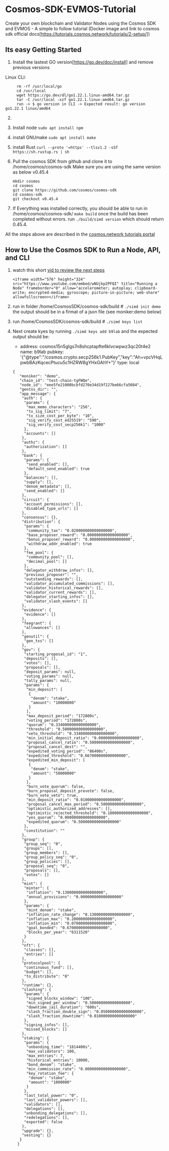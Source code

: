 # Cosmos-SDK-EVMOS-Tutorial
Create your own blockchain and Validator Nodes using the Cosmos SDK and EVMOS - A simple to follow tutorial (Docker image and link to cosmos sdk official docs[https://tutorials.cosmos.network/tutorials/2-setup/])

## Its easy Getting Started
1. Install the lastest GO version[https://go.dev/doc/install] and remove previous versions

Linux CLI:
```
     rm -rf /usr/local/go
     cd /usr/local
     wget https://go.dev/dl/go1.22.1.linux-amd64.tar.gz
     tar -C /usr/local -xzf go1.22.1.linux-amd64.tar.gz
     run -> $ go version in CLI -> Expected result: go version go1.22.1 linux/amd64
```
2. 

3. Install node      ```sudo apt install npm```
4. install GNUmake   ```sudo apt install make```
5. install Rust      ```curl --proto '=https' --tlsv1.2 -sSf https://sh.rustup.rs | sh```
6. Pull the cosmos SDK from github and clone it to /home/cosmos/cosmos-sdk
   Make sure you are using the same version as below v0.45.4
   ```
   mkdir cosmos
   cd cosmos
   git clone https://github.com/cosmos/cosmos-sdk
   cd cosmos-sdk
   git checkout v0.45.4 

   ```
8. If Everything was installed correctly, you should be able to run in /home/cosmos/cosmos-sdk/
   ```make build```
   once the build has been completed without errors.
   run ```./build/simd version``` which should return 0.45.4.

All the steps above are described in the [cosmos.network tutorials portal](https://tutorials.cosmos.network/tutorials/3-run-node/#run-a-node-api-and-cli)

## How to Use the Cosmos SDK to Run a Node, API, and CLI
1. watch this short [vid to review the next steps](https://youtu.be/wNUjkp2PFQI)
    ```
    <iframe width="576" height="324" src="https://www.youtube.com/embed/wNUjkp2PFQI" title="Running a Node" frameborder="0" allow="accelerometer; autoplay; clipboard-write; encrypted-media; gyroscope; picture-in-picture; web-share" allowfullscreen></iframe>
    ```
2. run in folder /home/CosmosSDK/cosmos-sdk/build # ``` ./simd init demo ```    
   the output should be in a firmat of a json file (see moniker:demo below)
3. run /home/CosmosSDK/cosmos-sdk/build # ```./simd keys list```
4. Next create kyes by running ```./simd keys add b9lab``` and the expected output should be:

     - address: cosmos15n5glgs7n8shcptapfte6klvcwpwz3qc20t4e2
       name: b9lab
       pubkey: '{"@type":"/cosmos.crypto.secp256k1.PubKey","key":"Ah+vpcVHqLpwbBAzKqcecPtucu5c1HZRW8gYHxGAhY+"}'
       type: local


   ```
   {
      "moniker": "demo",
      "chain_id": "test-chain-tgFWQe",
      "node_id": "eee5fe21000bcbfd270e34d19f227be66cfa5084",
      "gentxs_dir": "",
      "app_message": {
       "auth": {
        "params": {
         "max_memo_characters": "256",
         "tx_sig_limit": "7",
         "tx_size_cost_per_byte": "10",
         "sig_verify_cost_ed25519": "590",
         "sig_verify_cost_secp256k1": "1000"
        },
        "accounts": []
       },
       "authz": {
        "authorization": []
       },
       "bank": {
        "params": {
         "send_enabled": [],
         "default_send_enabled": true
        },
        "balances": [],
        "supply": [],
        "denom_metadata": [],
        "send_enabled": []
       },
       "circuit": {
        "account_permissions": [],
        "disabled_type_urls": []
       },
       "consensus": {},
       "distribution": {
        "params": {
         "community_tax": "0.020000000000000000",
         "base_proposer_reward": "0.000000000000000000",
         "bonus_proposer_reward": "0.000000000000000000",
         "withdraw_addr_enabled": true
        },
        "fee_pool": {
         "community_pool": [],
         "decimal_pool": []
        },
        "delegator_withdraw_infos": [],
        "previous_proposer": "",
        "outstanding_rewards": [],
        "validator_accumulated_commissions": [],
        "validator_historical_rewards": [],
        "validator_current_rewards": [],
        "delegator_starting_infos": [],
        "validator_slash_events": []
       },
       "evidence": {
        "evidence": []
       },
       "feegrant": {
        "allowances": []
       },
       "genutil": {
        "gen_txs": []
       },
       "gov": {
        "starting_proposal_id": "1",
        "deposits": [],
        "votes": [],
        "proposals": [],
        "deposit_params": null,
        "voting_params": null,
        "tally_params": null,
        "params": {
         "min_deposit": [
          {
           "denom": "stake",
           "amount": "10000000"
          }
         ],
         "max_deposit_period": "172800s",
         "voting_period": "172800s",
         "quorum": "0.334000000000000000",
         "threshold": "0.500000000000000000",
         "veto_threshold": "0.334000000000000000",
         "min_initial_deposit_ratio": "0.000000000000000000",
         "proposal_cancel_ratio": "0.500000000000000000",
         "proposal_cancel_dest": "",
         "expedited_voting_period": "86400s",
         "expedited_threshold": "0.667000000000000000",
         "expedited_min_deposit": [
          {
           "denom": "stake",
           "amount": "50000000"
          }
         ],
         "burn_vote_quorum": false,
         "burn_proposal_deposit_prevote": false,
         "burn_vote_veto": true,
         "min_deposit_ratio": "0.010000000000000000",
         "proposal_cancel_max_period": "0.500000000000000000",
         "optimistic_authorized_addresses": [],
         "optimistic_rejected_threshold": "0.100000000000000000",
         "yes_quorum": "0.000000000000000000",
         "expedited_quorum": "0.500000000000000000"
        },
        "constitution": ""
       },
       "group": {
        "group_seq": "0",
        "groups": [],
        "group_members": [],
        "group_policy_seq": "0",
        "group_policies": [],
        "proposal_seq": "0",
        "proposals": [],
        "votes": []
       },
       "mint": {
        "minter": {
         "inflation": "0.130000000000000000",
         "annual_provisions": "0.000000000000000000"
        },
        "params": {
         "mint_denom": "stake",
         "inflation_rate_change": "0.130000000000000000",
         "inflation_max": "0.200000000000000000",
         "inflation_min": "0.070000000000000000",
         "goal_bonded": "0.670000000000000000",
         "blocks_per_year": "6311520"
        }
       },
       "nft": {
        "classes": [],
        "entries": []
       },
       "protocolpool": {
        "continuous_fund": [],
        "budget": [],
        "to_distribute": "0"
       },
       "runtime": {},
       "slashing": {
        "params": {
         "signed_blocks_window": "100",
         "min_signed_per_window": "0.500000000000000000",
         "downtime_jail_duration": "600s",
         "slash_fraction_double_sign": "0.050000000000000000",
         "slash_fraction_downtime": "0.010000000000000000"
        },
        "signing_infos": [],
        "missed_blocks": []
       },
       "staking": {
        "params": {
         "unbonding_time": "1814400s",
         "max_validators": 100,
         "max_entries": 7,
         "historical_entries": 10000,
         "bond_denom": "stake",
         "min_commission_rate": "0.000000000000000000",
         "key_rotation_fee": {
          "denom": "stake",
          "amount": "1000000"
         }
        },
        "last_total_power": "0",
        "last_validator_powers": [],
        "validators": [],
        "delegations": [],
        "unbonding_delegations": [],
        "redelegations": [],
        "exported": false
       },
       "upgrade": {},
       "vesting": {}
      }
     }
```
